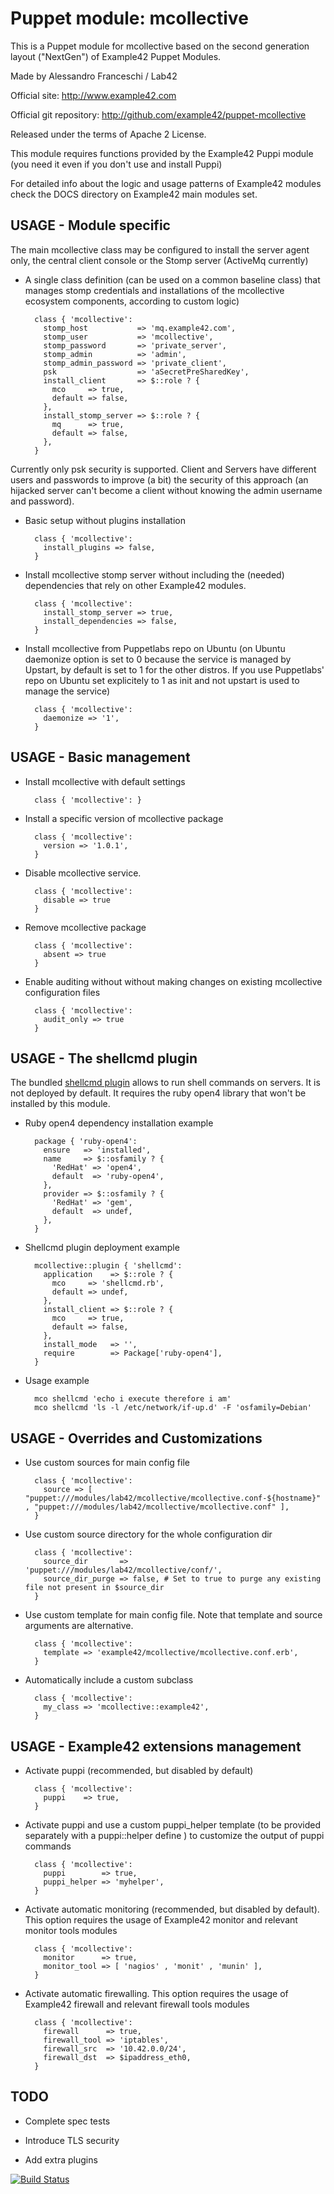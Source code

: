 # Puppet module: mcollective

This is a Puppet module for mcollective based on the second generation layout ("NextGen") of Example42 Puppet Modules.

Made by Alessandro Franceschi / Lab42

Official site: http://www.example42.com

Official git repository: http://github.com/example42/puppet-mcollective

Released under the terms of Apache 2 License.

This module requires functions provided by the Example42 Puppi module (you need it even if you don't use and install Puppi)

For detailed info about the logic and usage patterns of Example42 modules check the DOCS directory on Example42 main modules set.

## USAGE - Module specific

The main mcollective class may be configured to install the server agent only, the central client console or the  Stomp server (ActiveMq currently)

* A single class definition (can be used on a common baseline class) that manages stomp credentials and installations of the mcollective ecosystem components, according to custom logic)

        class { 'mcollective':
          stomp_host           => 'mq.example42.com',
          stomp_user           => 'mcollective',
          stomp_password       => 'private_server',
          stomp_admin          => 'admin',
          stomp_admin_password => 'private_client',
          psk                  => 'aSecretPreSharedKey',
          install_client       => $::role ? {
            mco     => true,
            default => false,
          },
          install_stomp_server => $::role ? {
            mq      => true,
            default => false,
          },
        }

Currently only psk security is supported. Client and Servers have different users and passwords to improve (a bit) the security of this approach (an hijacked server can't become a client without knowing the admin username and password).

* Basic setup without plugins installation

        class { 'mcollective':
          install_plugins => false,
        }

* Install mcollective stomp server without including the (needed) dependencies that rely on other Example42 modules.

        class { 'mcollective':
          install_stomp_server => true,
          install_dependencies => false,
        }

* Install mcollective from Puppetlabs repo on Ubuntu (on Ubuntu daemonize option is set to 0 because the service is managed by Upstart, by default is set to 1 for the other distros. If you use Puppetlabs' repo on Ubuntu set explicitely to 1 as init and not upstart is used to manage the service)

        class { 'mcollective':
          daemonize => '1',
        }

## USAGE - Basic management

* Install mcollective with default settings

        class { 'mcollective': }

* Install a specific version of mcollective package

        class { 'mcollective':
          version => '1.0.1',
        }

* Disable mcollective service.

        class { 'mcollective':
          disable => true
        }

* Remove mcollective package

        class { 'mcollective':
          absent => true
        }

* Enable auditing without without making changes on existing mcollective configuration files

        class { 'mcollective':
          audit_only => true
        }

## USAGE - The shellcmd plugin

The bundled [shellcmd plugin](https://github.com/slivarez/mcollective-shellcmd-agent) allows to run shell commands on servers.
It is not deployed by default.
It requires the ruby open4 library that won't be installed by this module.

* Ruby open4 dependency installation example

        package { 'ruby-open4':
          ensure   => 'installed',
          name     => $::osfamily ? {
            'RedHat' => 'open4',
            default  => 'ruby-open4',
          },
          provider => $::osfamily ? {
            'RedHat' => 'gem',
            default  => undef,
          },
        }

* Shellcmd plugin deployment example

        mcollective::plugin { 'shellcmd':
          application    => $::role ? {
            mco     => 'shellcmd.rb',
            default => undef,
          },
          install_client => $::role ? {
            mco     => true,
            default => false,
          },
          install_mode   => '',
          require        => Package['ruby-open4'],
        }

* Usage example

        mco shellcmd 'echo i execute therefore i am'
        mco shellcmd 'ls -l /etc/network/if-up.d' -F 'osfamily=Debian'

## USAGE - Overrides and Customizations
* Use custom sources for main config file

        class { 'mcollective':
          source => [ "puppet:///modules/lab42/mcollective/mcollective.conf-${hostname}" , "puppet:///modules/lab42/mcollective/mcollective.conf" ],
        }


* Use custom source directory for the whole configuration dir

        class { 'mcollective':
          source_dir       => 'puppet:///modules/lab42/mcollective/conf/',
          source_dir_purge => false, # Set to true to purge any existing file not present in $source_dir
        }

* Use custom template for main config file. Note that template and source arguments are alternative.

        class { 'mcollective':
          template => 'example42/mcollective/mcollective.conf.erb',
        }

* Automatically include a custom subclass

        class { 'mcollective':
          my_class => 'mcollective::example42',
        }


## USAGE - Example42 extensions management
* Activate puppi (recommended, but disabled by default)

        class { 'mcollective':
          puppi    => true,
        }

* Activate puppi and use a custom puppi_helper template (to be provided separately with a puppi::helper define ) to customize the output of puppi commands

        class { 'mcollective':
          puppi        => true,
          puppi_helper => 'myhelper',
        }

* Activate automatic monitoring (recommended, but disabled by default). This option requires the usage of Example42 monitor and relevant monitor tools modules

        class { 'mcollective':
          monitor      => true,
          monitor_tool => [ 'nagios' , 'monit' , 'munin' ],
        }

* Activate automatic firewalling. This option requires the usage of Example42 firewall and relevant firewall tools modules

        class { 'mcollective':
          firewall      => true,
          firewall_tool => 'iptables',
          firewall_src  => '10.42.0.0/24',
          firewall_dst  => $ipaddress_eth0,
        }


## TODO

* Complete spec tests

* Introduce TLS security

* Add extra plugins

[![Build Status](https://travis-ci.org/example42/puppet-mcollective.png?branch=master)](https://travis-ci.org/example42/puppet-mcollective)
